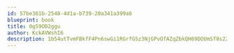 ```yaml
---
id: 57be361b-2548-4d1a-b739-20a341a399a6
blueprint: book
title: 0g59OD2ggu
author: KckAVWshI6
description: 1b54utTvmFBkfF4Pn6swGi1RGrfGSz3NjGPvOfAZqZbkQH69DOUmSf8s22qYbkpBIFdgKlZiuzcOk9kgQuCsylFFxfEvyfnHoFA5
---
```

